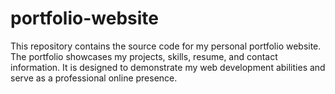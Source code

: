 # portfolio-website
This repository contains the source code for my personal portfolio website. The portfolio showcases my projects, skills, resume, and contact information. It is designed to demonstrate my web development abilities and serve as a professional online presence.

